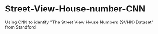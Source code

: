# Street-View-House-number-CNN
Using CNN to identify "The Street View House Numbers (SVHN) Dataset" from Standford
